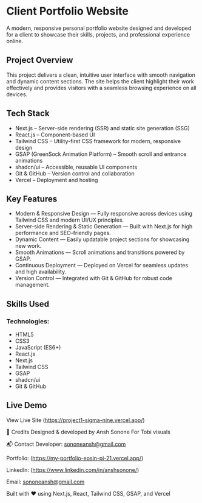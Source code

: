 # Client Portfolio Website
A modern, responsive personal portfolio website designed and developed for a client to showcase their skills, projects, and professional experience online.

## Project Overview
This project delivers a clean, intuitive user interface with smooth navigation and dynamic content sections. The site helps the client highlight their work effectively and provides visitors with a seamless browsing experience on all devices.

## Tech Stack
+ Next.js – Server-side rendering (SSR) and static site generation (SSG)
+ React.js – Component-based UI
+ Tailwind CSS – Utility-first CSS framework for modern, responsive design
+ GSAP (GreenSock Animation Platform) – Smooth scroll and entrance animations
+ shadcn/ui – Accessible, reusable UI components
+ Git & GitHub – Version control and collaboration
+ Vercel – Deployment and hosting

## Key Features
+ Modern & Responsive Design — Fully responsive across devices using Tailwind CSS and modern UI/UX principles.
+ Server-side Rendering & Static Generation — Built with Next.js for high performance and SEO-friendly pages.
+ Dynamic Content — Easily updatable project sections for showcasing new work.
+ Smooth Animations — Scroll animations and transitions powered by GSAP.
+ Continuous Deployment — Deployed on Vercel for seamless updates and high availability.
+ Version Control — Integrated with Git & GitHub for robust code management.

## Skills Used
### Technologies:
+ HTML5
+ CSS3
+ JavaScript (ES6+)
+ React.js
+ Next.js
+ Tailwind CSS
+ GSAP
+ shadcn/ui
+ Git & GitHub

## Live Demo
View Live Site
(https://project1-sigma-nine.vercel.app/)

🤝 Credits
Designed & developed by Ansh Sonone
For Tobi visuals

📬 Contact
Developer: sononeansh@gmail.com

Portfolio: (https://my-portfolio-eosin-pi-21.vercel.app/)

LinkedIn: (https://www.linkedin.com/in/anshsonone/)

Email: sononeansh@gmail.com

Built with ❤️ using Next.js, React, Tailwind CSS, GSAP, and Vercel

